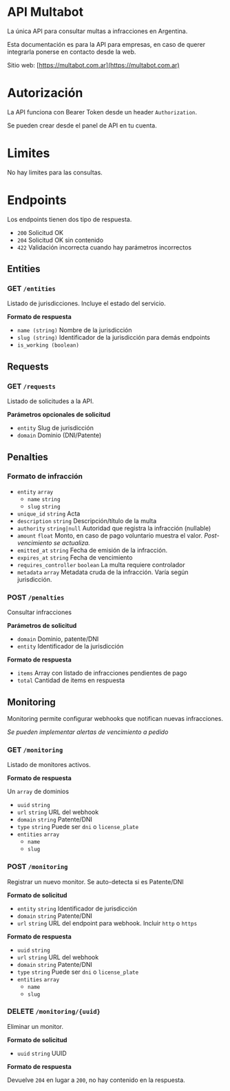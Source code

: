 
# API Multabot

La única API para consultar multas a infracciones en Argentina.

Esta documentación es para la API para empresas, en caso de querer integrarla ponerse en contacto desde la web.

Sitio web: [https://multabot.com.ar](https://multabot.com.ar)


# Autorización

La API funciona con Bearer Token desde un header `Authorization`.

Se pueden crear desde el panel de API en tu cuenta.

# Limites

No hay limites para las consultas.

# Endpoints

Los endpoints tienen dos tipo de respuesta.

* `200` Solicitud OK
* `204` Solicitud OK sin contenido
* `422` Validación incorrecta cuando hay parámetros incorrectos

## Entities

### GET `/entities`

Listado de jurisdicciones. Incluye el estado del servicio.

__Formato de respuesta__

* `name (string)` Nombre de la jurisdicción
* `slug (string)` Identificador de la jurisdicción para demás endpoints
* `is_working (boolean)` 

## Requests

### GET `/requests`

Listado de solicitudes a la API. 

__Parámetros opcionales de solicitud__

* `entity` Slug de jurisdicción
* `domain` Dominio (DNI/Patente)

## Penalties

### Formato de infracción

* `entity` `array`
    * `name` `string`
    * `slug` `string`
* `unique_id` `string` Acta
* `description` `string` Descripción/título de la multa
* `authority` `string|null` Autoridad que registra la infracción (nullable)
* `amount` `float` Monto, en caso de pago voluntario muestra el valor. _Post-vencimiento se actualiza._
* `emitted_at` `string` Fecha de emisión de la infracción. 
* `expires_at` `string` Fecha de vencimiento
* `requires_controller` `boolean` La multa requiere controlador
* `metadata` `array` Metadata cruda de la infracción. Varía según jurisdicción.

### POST `/penalties`

Consultar infracciones

__Parámetros de solicitud__

* `domain` Dominio, patente/DNI
* `entity` Identificador de la jurisdicción

__Formato de respuesta__

* `items` Array con listado de infracciones pendientes de pago
* `total` Cantidad de items en respuesta

## Monitoring

Monitoring permite configurar webhooks que notifican nuevas infracciones.

*Se pueden implementar alertas de vencimiento a pedido*

### GET `/monitoring`

Listado de monitores activos.

__Formato de respuesta__

Un `array` de dominios

* `uuid` `string`
* `url` `string` URL del webhook
* `domain` `string` Patente/DNI
* `type` `string` Puede ser `dni` o `license_plate`
* `entities` `array`
    * `name`
    * `slug`

### POST `/monitoring`

Registrar un nuevo monitor. Se auto-detecta si es Patente/DNI

__Formato de solicitud__

* `entity` `string` Identificador de jurisdicción
* `domain` `string` Patente/DNI
* `url` `string` URL del endpoint para webhook. Incluir `http` o `https`

__Formato de respuesta__

* `uuid` `string`
* `url` `string` URL del webhook
* `domain` `string` Patente/DNI
* `type` `string` Puede ser `dni` o `license_plate`
* `entities` `array`
    * `name`
    * `slug`

### DELETE `/monitoring/{uuid}`

Eliminar un monitor.

__Formato de solicitud__

* `uuid` `string` UUID

__Formato de respuesta__

Devuelve `204` en lugar a `200`, no hay contenido en la respuesta.
